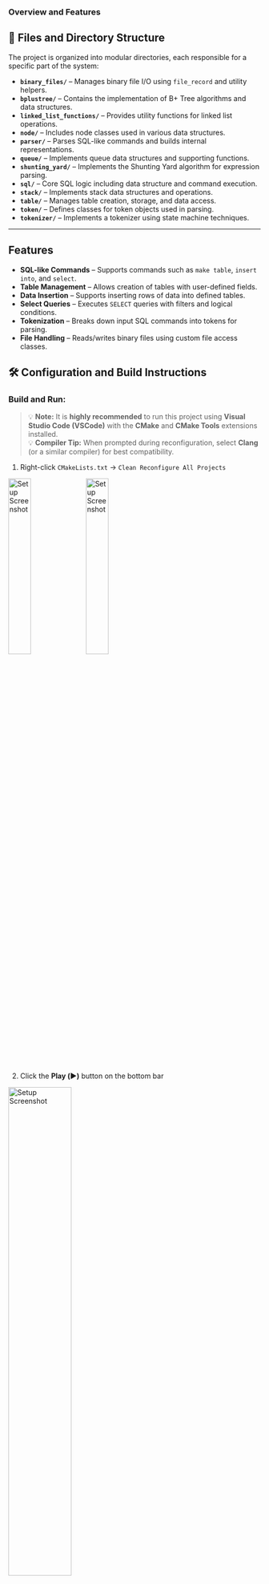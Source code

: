 ### Overview and Features

## 📁 Files and Directory Structure

The project is organized into modular directories, each responsible for a specific part of the system:

- **`binary_files/`** – Manages binary file I/O using `file_record` and utility helpers.
- **`bplustree/`** – Contains the implementation of B+ Tree algorithms and data structures.
- **`linked_list_functions/`** – Provides utility functions for linked list operations.
- **`node/`** – Includes node classes used in various data structures.
- **`parser/`** – Parses SQL-like commands and builds internal representations.
- **`queue/`** – Implements queue data structures and supporting functions.
- **`shunting_yard/`** – Implements the Shunting Yard algorithm for expression parsing.
- **`sql/`** – Core SQL logic including data structure and command execution.
- **`stack/`** – Implements stack data structures and operations.
- **`table/`** – Manages table creation, storage, and data access.
- **`token/`** – Defines classes for token objects used in parsing.
- **`tokenizer/`** – Implements a tokenizer using state machine techniques.

---

##  Features

- **SQL-like Commands** – Supports commands such as `make table`, `insert into`, and `select`.
- **Table Management** – Allows creation of tables with user-defined fields.
- **Data Insertion** – Supports inserting rows of data into defined tables.
- **Select Queries** – Executes `SELECT` queries with filters and logical conditions.
- **Tokenization** – Breaks down input SQL commands into tokens for parsing.
- **File Handling** – Reads/writes binary files using custom file access classes.

## 🛠 Configuration and Build Instructions

### Build and Run:

> 💡 **Note:** It is **highly recommended** to run this project using **Visual Studio Code (VSCode)** with the **CMake** and **CMake Tools** extensions installed.  
> 💡 **Compiler Tip:** When prompted during reconfiguration, select **Clang** (or a similar compiler) for best compatibility.



1. Right-click `CMakeLists.txt` → `Clean Reconfigure All Projects`
<img src="src/Screenshot 2025-03-30 at 4.46.02 PM.png" alt="Setup Screenshot" width="30%" />
<img src="src/Screenshot 2025-03-30 at 4.46.16 PM.png" alt="Setup Screenshot" width="30%" />

2. Click the **Play (▶️)** button on the bottom bar
<img src="src/Screenshot 2025-03-30 at 4.48.59 PM.png" alt="Setup Screenshot" width="50%" />

3. Select `testB` to run the program interactively
<img src="src/Screenshot 2025-03-30 at 4.49.43 PM.png" alt="Setup Screenshot" width="50%" />

## 💬  Quick Tutorial

This program accepts simplified SQL-like commands through an interactive interface. Below are the supported commands and examples:

### 📌 1. Create a Table
```sql
make table employee fields last, first, dep, salary, year
```
### 📌 2. Insert Records
```
insert into employee values Blow,Joe,CS,100000,2018
insert into employee values "Billy", Jackson, Math, 27000, 2022
```
### 📌 3. Select All Records
```
select * from employee
```
### 📌 4. Select Specific Fields
```
select * from employee where last = Blow
select * from employee where (dep=CS or salary=100000)
```

### Demo
<img src="src/Screenshot 2025-03-30 at 5.16.48 PM.png" alt="Setup Screenshot" />

<img src="src/Screenshot 2025-03-30 at 5.17.29 PM.png" alt="Setup Screenshot" />

<img src="src/Screenshot 2025-03-30 at 5.17.53 PM.png" alt="Setup Screenshot" />

<img src="src/Screenshot 2025-03-30 at 5.18.32 PM.png" alt="Setup Screenshot" />

<img src="src/Screenshot 2025-03-30 at 5.19.14 PM.png" alt="Setup Screenshot" />

<img src="src/Screenshot 2025-03-30 at 5.20.21 PM.png" alt="Setup Screenshot" />
